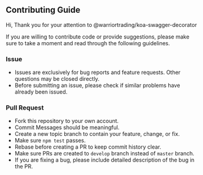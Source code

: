 ## Contributing Guide

Hi, Thank you for your attention to @warriortrading/koa-swagger-decorator

If you are willing to contribute code or provide suggestions, please make sure to take a moment and read through the following guidelines.

### Issue

- Issues are exclusively for bug reports and feature requests. Other questions may be closed directly.
- Before submitting an issue, please check if similar problems have already been issued.

### Pull Request

- Fork this repository to your own account.
- Commit Messages should be meaningful.
- Create a new topic branch to contain your feature, change, or fix.
- Make sure `npm test` passes.
- Rebase before creating a PR to keep commit history clear.
- Make sure PRs are created to `develop` branch instead of `master` branch.
- If you are fixing a bug, please include detailed description of the bug in the PR.
